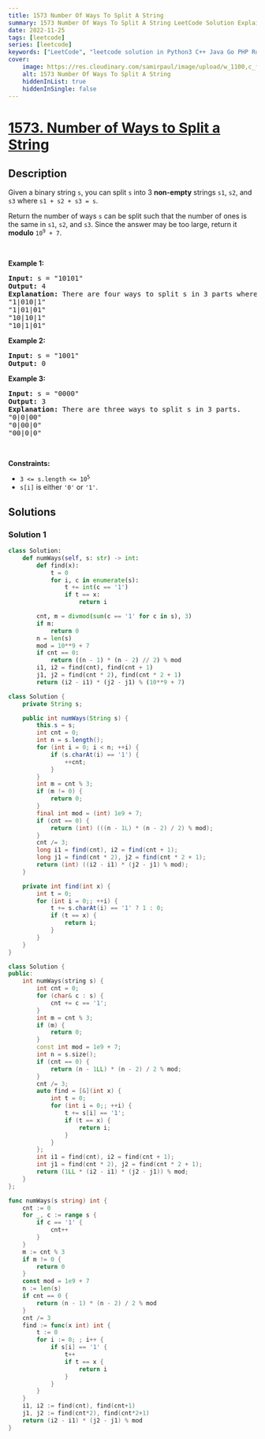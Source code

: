 ```yaml
---
title: 1573 Number Of Ways To Split A String
summary: 1573 Number Of Ways To Split A String LeetCode Solution Explained
date: 2022-11-25
tags: [leetcode]
series: [leetcode]
keywords: ["LeetCode", "leetcode solution in Python3 C++ Java Go PHP Ruby Swift TypeScript Rust C# JavaScript C", "1573 Number Of Ways To Split A String LeetCode Solution Explained in all languages"]
cover:
    image: https://res.cloudinary.com/samirpaul/image/upload/w_1100,c_fit,co_rgb:FFFFFF,l_text:Arial_75_bold:1573 Number Of Ways To Split A String - Solution Explained/problem-solving.webp
    alt: 1573 Number Of Ways To Split A String
    hiddenInList: true
    hiddenInSingle: false
---
```



# [1573. Number of Ways to Split a String](https://leetcode.com/problems/number-of-ways-to-split-a-string)


## Description

<p>Given a binary string <code>s</code>, you can split <code>s</code> into 3 <strong>non-empty</strong> strings <code>s1</code>, <code>s2</code>, and <code>s3</code> where <code>s1 + s2 + s3 = s</code>.</p>

<p>Return the number of ways <code>s</code> can be split such that the number of ones is the same in <code>s1</code>, <code>s2</code>, and <code>s3</code>. Since the answer may be too large, return it <strong>modulo</strong> <code>10<sup>9</sup> + 7</code>.</p>

<p>&nbsp;</p>
<p><strong class="example">Example 1:</strong></p>

<pre>
<strong>Input:</strong> s = &quot;10101&quot;
<strong>Output:</strong> 4
<strong>Explanation:</strong> There are four ways to split s in 3 parts where each part contain the same number of letters &#39;1&#39;.
&quot;1|010|1&quot;
&quot;1|01|01&quot;
&quot;10|10|1&quot;
&quot;10|1|01&quot;
</pre>

<p><strong class="example">Example 2:</strong></p>

<pre>
<strong>Input:</strong> s = &quot;1001&quot;
<strong>Output:</strong> 0
</pre>

<p><strong class="example">Example 3:</strong></p>

<pre>
<strong>Input:</strong> s = &quot;0000&quot;
<strong>Output:</strong> 3
<strong>Explanation:</strong> There are three ways to split s in 3 parts.
&quot;0|0|00&quot;
&quot;0|00|0&quot;
&quot;00|0|0&quot;
</pre>

<p>&nbsp;</p>
<p><strong>Constraints:</strong></p>

<ul>
	<li><code>3 &lt;= s.length &lt;= 10<sup>5</sup></code></li>
	<li><code>s[i]</code> is either <code>&#39;0&#39;</code> or <code>&#39;1&#39;</code>.</li>
</ul>

## Solutions

### Solution 1

<!-- tabs:start -->

```python
class Solution:
    def numWays(self, s: str) -> int:
        def find(x):
            t = 0
            for i, c in enumerate(s):
                t += int(c == '1')
                if t == x:
                    return i

        cnt, m = divmod(sum(c == '1' for c in s), 3)
        if m:
            return 0
        n = len(s)
        mod = 10**9 + 7
        if cnt == 0:
            return ((n - 1) * (n - 2) // 2) % mod
        i1, i2 = find(cnt), find(cnt + 1)
        j1, j2 = find(cnt * 2), find(cnt * 2 + 1)
        return (i2 - i1) * (j2 - j1) % (10**9 + 7)
```

```java
class Solution {
    private String s;

    public int numWays(String s) {
        this.s = s;
        int cnt = 0;
        int n = s.length();
        for (int i = 0; i < n; ++i) {
            if (s.charAt(i) == '1') {
                ++cnt;
            }
        }
        int m = cnt % 3;
        if (m != 0) {
            return 0;
        }
        final int mod = (int) 1e9 + 7;
        if (cnt == 0) {
            return (int) (((n - 1L) * (n - 2) / 2) % mod);
        }
        cnt /= 3;
        long i1 = find(cnt), i2 = find(cnt + 1);
        long j1 = find(cnt * 2), j2 = find(cnt * 2 + 1);
        return (int) ((i2 - i1) * (j2 - j1) % mod);
    }

    private int find(int x) {
        int t = 0;
        for (int i = 0;; ++i) {
            t += s.charAt(i) == '1' ? 1 : 0;
            if (t == x) {
                return i;
            }
        }
    }
}
```

```cpp
class Solution {
public:
    int numWays(string s) {
        int cnt = 0;
        for (char& c : s) {
            cnt += c == '1';
        }
        int m = cnt % 3;
        if (m) {
            return 0;
        }
        const int mod = 1e9 + 7;
        int n = s.size();
        if (cnt == 0) {
            return (n - 1LL) * (n - 2) / 2 % mod;
        }
        cnt /= 3;
        auto find = [&](int x) {
            int t = 0;
            for (int i = 0;; ++i) {
                t += s[i] == '1';
                if (t == x) {
                    return i;
                }
            }
        };
        int i1 = find(cnt), i2 = find(cnt + 1);
        int j1 = find(cnt * 2), j2 = find(cnt * 2 + 1);
        return (1LL * (i2 - i1) * (j2 - j1)) % mod;
    }
};
```

```go
func numWays(s string) int {
	cnt := 0
	for _, c := range s {
		if c == '1' {
			cnt++
		}
	}
	m := cnt % 3
	if m != 0 {
		return 0
	}
	const mod = 1e9 + 7
	n := len(s)
	if cnt == 0 {
		return (n - 1) * (n - 2) / 2 % mod
	}
	cnt /= 3
	find := func(x int) int {
		t := 0
		for i := 0; ; i++ {
			if s[i] == '1' {
				t++
				if t == x {
					return i
				}
			}
		}
	}
	i1, i2 := find(cnt), find(cnt+1)
	j1, j2 := find(cnt*2), find(cnt*2+1)
	return (i2 - i1) * (j2 - j1) % mod
}
```

<!-- tabs:end -->

<!-- end -->
